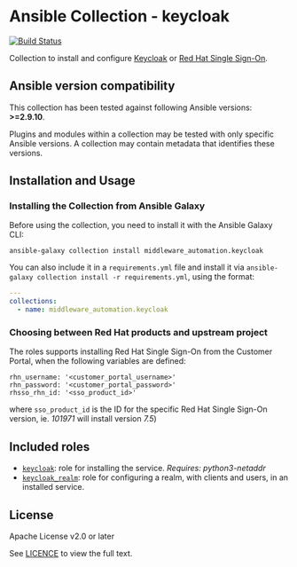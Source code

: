 # Ansible Collection - keycloak

[![Build Status](https://github.com/ansible-middleware/keycloak/workflows/CI/badge.svg?branch=main)](https://github.com/ansible-middleware/keycloak/actions/workflows/ci.yml)


Collection to install and configure [Keycloak](https://www.keycloak.org/) or [Red Hat Single Sign-On](https://access.redhat.com/products/red-hat-single-sign-on). 

<!--start requires_ansible-->
## Ansible version compatibility

This collection has been tested against following Ansible versions: **>=2.9.10**.

Plugins and modules within a collection may be tested with only specific Ansible versions. A collection may contain metadata that identifies these versions.
<!--end requires_ansible-->

## Installation and Usage

### Installing the Collection from Ansible Galaxy

Before using the collection, you need to install it with the Ansible Galaxy CLI:

    ansible-galaxy collection install middleware_automation.keycloak

You can also include it in a `requirements.yml` file and install it via `ansible-galaxy collection install -r requirements.yml`, using the format:

```yaml
---
collections:
  - name: middleware_automation.keycloak
```

### Choosing between Red Hat products and upstream project

The roles supports installing Red Hat Single Sign-On from the Customer Portal, when the following variables are defined:

```
rhn_username: '<customer_portal_username>'
rhn_password: '<customer_portal_password>'
rhsso_rhn_id: '<sso_product_id>'
```

where `sso_product_id` is the ID for the specific Red Hat Single Sign-On version, ie. _101971_ will install version _7.5_)


## Included roles

* [`keycloak`](https://github.com/ansible-middleware/keycloak/blob/main/roles/keycloak/README.md): role for installing the service. _Requires: python3-netaddr_
* [`keycloak_realm`](https://github.com/ansible-middleware/keycloak/blob/main/roles/keycloak_realm/README.md): role for configuring a realm, with clients and users, in an installed service.


## License

Apache License v2.0 or later

See [LICENCE](LICENSE) to view the full text.


